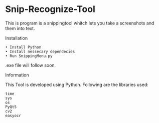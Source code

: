 # Snip-Recognize-Tool
This is program is a snippingtool whitch lets you take a screenshots and them into text. 

Installation

    • Install Python
    • Install nessecary dependecies
    • Run SnippingMenu.py
   .exe file will follow soon.

Information

This Tool is developed using Python. Following are the libraries used:

    time
    sys
    os
    PyQt5
    cv2
    easyocr
    
